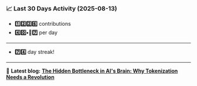 <!--START_STATS-->
### 📈 Last 30 Days Activity (2025-08-13)  
- **1️⃣2️⃣2️⃣6️⃣** contributions  
- **4️⃣0️⃣•🎱7️⃣** per day
---
- **7️⃣4️⃣** day streak!
---
📝 **Latest blog:** [**The Hidden Bottleneck in AI's Brain: Why Tokenization Needs a Revolution**](https://andriak.com/blog/tokenization-revolution)
<!--END_STATS-->
